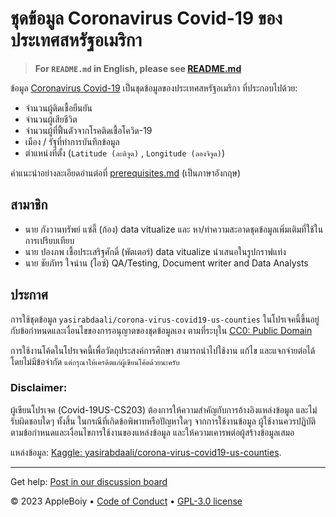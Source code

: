 # ชุดข้อมูล Coronavirus Covid-19 ของประเทศสหรัฐอเมริกา
> **For `README.md` in English, please see [README.md](README.md)**

ข้อมูล [Coronavirus Covid-19](https://www.kaggle.com/datasets/yasirabdaali/corona-virus-covid19-us-counties) เป็นชุดข้อมูลของประเทศสหรัฐอเมริกา ที่ประกอบไปด้วย:
- จำนวนผู้ติดเชื้อยืนยัน
- จำนวนผู้เสียชีวิต 
- จำนวนผู้ที่ฟื้นตัวจากโรคติดเชื้อโควิด-19
- เมือง / รัฐที่ทำการบันทึกข้อมูล
- ตำแหน่งที่ตั้ง (`Latitude (ละติจูด)` , `Longitude (ลองจิจูด)`)

คำแนะนำอย่างละเอียดอ่านต่อที่ [prerequisites.md](docs/prerequisites.md) (เป็นภาษาอังกฤษ)

## สามาชิก
- นาย กังวานทรัพย์ แซ่ลี้ (ก้อง) data vitualize และ หา/ทำความสะอาดชุดข้อมูลเพิ่มเติมที่ใช้ในการเปรียบเทียบ
- นาย ปองภพ เชื้อประเสริฐศักดิ์ (พัตเตอร์) data vitualize นำเสนอในรูปกราฟแท่ง
- นาย ชัยภัทร ใจน่าน (ไอซ์) QA/Testing, Document writer and Data Analysts
 
## ประกาศ

การใช้ชุดข้อมูล `yasirabdaali/corona-virus-covid19-us-counties` ในโปรเจคนี้ขึ้นอยู่กับข้อกำหนดและเงื่อนไขของการอนุญาตของชุดข้อมูลเอง ตามที่ระบุใน [CC0: Public Domain](https://creativecommons.org/publicdomain/zero/1.0/) 

การใช้งานโค้ดในโปรเจคนี้เพื่อวัตถุประสงค์การศึกษา สามารถนำไปใช้งาน แก้ไข และแจกจ่ายต่อได้โดยไม่มีข้อจำกัด `แต่กรุณาให้เครดิตแก่ผู้เขียนโค้ดด้วยนะครับ`

### Disclaimer:

ผู้เขียนโปรเจค (Covid-19US-CS203) ต้องการให้ความสำคัญกับการอ้างอิงแหล่งข้อมูล และไม่รับผิดชอบใดๆ ทั้งสิ้น ในกรณีที่เกิดข้อพิพาทหรือปัญหาใดๆ จากการใช้งานข้อมูล ผู้ใช้งานควรปฏิบัติตามข้อกำหนดและเงื่อนไขการใช้งานของแหล่งข้อมูล และให้ความเคารพต่อผู้สร้างข้อมูลเสมอ

แหล่งข้อมูล: [Kaggle: yasirabdaali/corona-virus-covid19-us-counties](https://www.kaggle.com/datasets/yasirabdaali/corona-virus-covid19-us-counties).

---
Get help: [Post in our discussion board](https://github.com/AppleBoiy/Covid-19US-CS203/discussions)

&copy; 2023 AppleBoiy &bull; [Code of Conduct](CODE_OF_CONDUCT.md) &bull; [GPL-3.0 license](../LICENSE)
